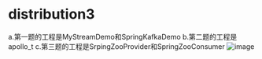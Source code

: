# distribution3
a.第一题的工程是MyStreamDemo和SpringKafkaDemo
b.第二题的工程是apollo_t
c.第三题的工程是SrpingZooProvider和SpringZooConsumer
![image](https://user-images.githubusercontent.com/43924951/205456262-1bdc14fb-2eb8-4735-9712-8165b102b293.png)


